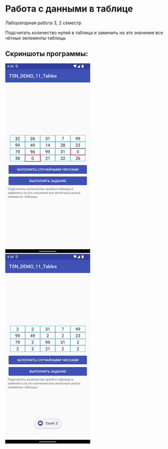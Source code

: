 # Работа с данными в таблице
Лабораторная работа 3, 2 семестр

Подсчитать количество нулей в таблица и заменить на это значение все чётные эелементы таблицы
## Скриншоты программы:
![Заполненная таблица](https://github.com/colesattac/2lab3/blob/main/start.png)
![Замена нулей](https://github.com/colesattac/2lab3/blob/main/replaced.png)
